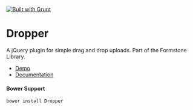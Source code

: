 <a href="http://gruntjs.com" target="_blank"><img src="https://cdn.gruntjs.com/builtwith.png" alt="Built with Grunt"></a> 
# Dropper 

A jQuery plugin for simple drag and drop uploads. Part of the Formstone Library. 

- [Demo](http://formstone.it/components/Dropper/demo/index.html) 
- [Documentation](http://formstone.it/dropper/) 

#### Bower Support 
`bower install Dropper` 